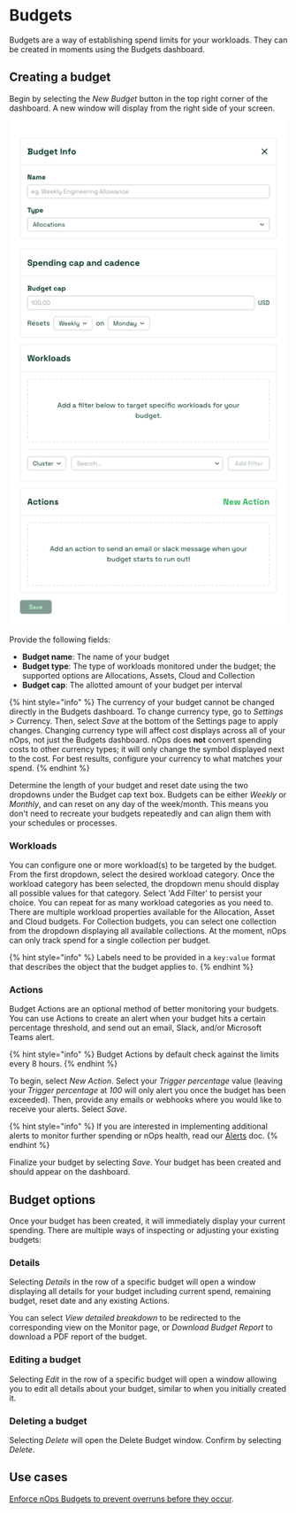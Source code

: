 # Budgets

Budgets are a way of establishing spend limits for your workloads. They can be created in moments using the Budgets dashboard.

## Creating a budget

Begin by selecting the _New Budget_ button in the top right corner of the dashboard. A new window will display from the right side of your screen.

![New budget dialog](/.gitbook/assets/new-budget.png)

Provide the following fields:

* __Budget name__: The name of your budget
* __Budget type__: The type of workloads monitored under the budget; the supported options are Allocations, Assets, Cloud and Collection
* __Budget cap__: The allotted amount of your budget per interval

{% hint style="info" %}
The currency of your budget cannot be changed directly in the Budgets dashboard. To change currency type, go to _Settings >_ Currency. Then, select _Save_ at the bottom of the Settings page to apply changes. Changing currency type will affect cost displays across all of your nOps, not just the Budgets dashboard. nOps does **not** convert spending costs to other currency types; it will only change the symbol displayed next to the cost. For best results, configure your currency to what matches your spend.
{% endhint %}

Determine the length of your budget and reset date using the two dropdowns under the Budget cap text box. Budgets can be either _Weekly_ or _Monthly_, and can reset on any day of the week/month. This means you don't need to recreate your budgets repeatedly and can align them with your schedules or processes.

### Workloads

You can configure one or more workload(s) to be targeted by the budget. From the first dropdown, select the desired workload category. Once the workload category has been selected, the dropdown menu should display all possible values for that category. Select 'Add Filter' to persist your choice. You can repeat for as many workload categories as you need to. 
There are multiple workload properties available for the Allocation, Asset and Cloud budgets. For Collection budgets, you can select one collection from the dropdown displaying all available collections. At the moment, nOps can only track spend for a single collection per budget.

{% hint style="info" %}
Labels need to be provided in a `key:value` format that describes the object that the budget applies to.
{% endhint %}

### **Actions**

Budget Actions are an optional method of better monitoring your budgets. You can use Actions to create an alert when your budget hits a certain percentage threshold, and send out an email, Slack, and/or Microsoft Teams alert.

{% hint style="info" %}
Budget Actions by default check against the limits every 8 hours.
{% endhint %}

To begin, select _New Action_. Select your _Trigger percentage_ value (leaving your _Trigger percentage_ at _100_ will only alert you once the budget has been exceeded). Then, provide any emails or webhooks where you would like to receive your alerts. Select _Save_.

{% hint style="info" %}
If you are interested in implementing additional alerts to monitor further spending or nOps health, read our [Alerts](/using-nOps/navigating-the-nOps-ui/alerts.md) doc.
{% endhint %}

Finalize your budget by selecting _Save_. Your budget has been created and should appear on the dashboard.

## Budget options

Once your budget has been created, it will immediately display your current spending. There are multiple ways of inspecting or adjusting your existing budgets:

### Details

Selecting _Details_ in the row of a specific budget will open a window displaying all details for your budget including current spend, remaining budget, reset date and any existing Actions.

You can select _View detailed breakdown_ to be redirected to the corresponding view on the Monitor page, or _Download Budget Report_ to download a PDF report of the budget.

### Editing a budget

Selecting _Edit_ in the row of a specific budget will open a window allowing you to edit all details about your budget, similar to when you initially created it.

### Deleting a budget

Selecting _Delete_ will open the Delete Budget window. Confirm by selecting _Delete_.

## Use cases

[Enforce nOps Budgets to prevent overruns before they occur](/using-nOps/proactive-cost-controls.md).
